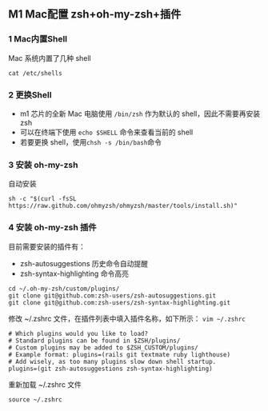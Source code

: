 ## M1 Mac配置 zsh+oh-my-zsh+插件
### 1 Mac内置Shell
Mac 系统内置了几种 shell<br />
```
cat /etc/shells
```

### 2 更换Shell
- m1 芯片的全新 Mac 电脑使用 `/bin/zsh` 作为默认的 shell，因此不需要再安装 zsh
- 可以在终端下使用 `echo $SHELL` 命令来查看当前的 shell
- 若要更换 shell，使用`chsh -s /bin/bash`命令

### 3 安装 oh-my-zsh
自动安装
```
sh -c "$(curl -fsSL https://raw.github.com/ohmyzsh/ohmyzsh/master/tools/install.sh)"
```

### 4 安装 oh-my-zsh 插件
目前需要安装的插件有：
- zsh-autosuggestions     历史命令自动提醒
- zsh-syntax-highlighting 命令高亮
```
cd ~/.oh-my-zsh/custom/plugins/
git clone git@github.com:zsh-users/zsh-autosuggestions.git
git clone git@github.com:zsh-users/zsh-syntax-highlighting.git
```
修改 ~/.zshrc 文件，在插件列表中填入插件名称，如下所示：
`vim ~/.zshrc`
```
# Which plugins would you like to load?
# Standard plugins can be found in $ZSH/plugins/
# Custom plugins may be added to $ZSH_CUSTOM/plugins/
# Example format: plugins=(rails git textmate ruby lighthouse)
# Add wisely, as too many plugins slow down shell startup.
plugins=(git zsh-autosuggestions zsh-syntax-highlighting)
```
重新加载 ~/.zshrc 文件
```
source ~/.zshrc
```

